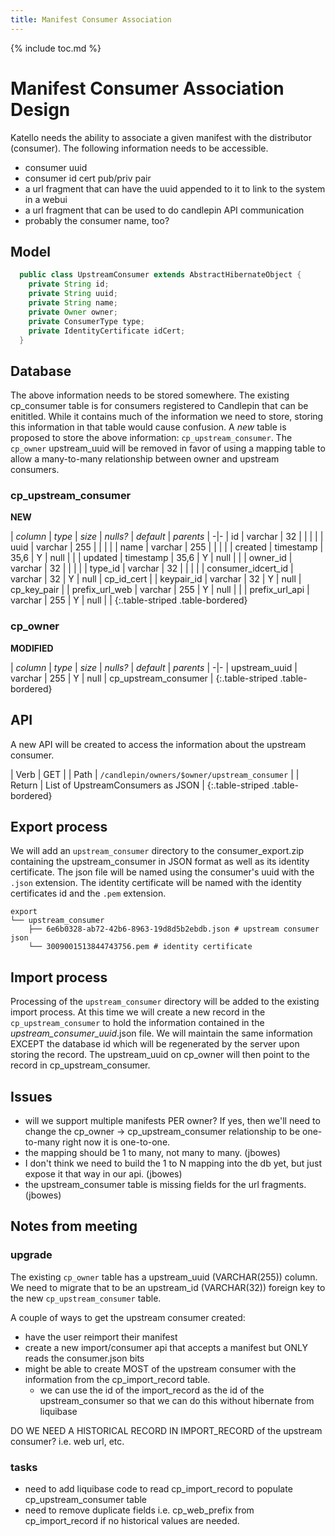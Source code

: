 ```yaml
---
title: Manifest Consumer Association
---
```

{% include toc.md %}

# Manifest Consumer Association Design
Katello needs the ability to associate a given manifest with the distributor (consumer). The following information needs to be accessible.

* consumer uuid
* consumer id cert pub/priv pair
* a url fragment that can have the uuid appended to it to link to the system in a webui
* a url fragment that can be used to do candlepin API communication
* probably the consumer name, too?

## Model
```java
  public class UpstreamConsumer extends AbstractHibernateObject {
    private String id;
    private String uuid;
    private String name;
    private Owner owner;
    private ConsumerType type;
    private IdentityCertificate idCert;    
  }
```

## Database
The above information needs to be stored somewhere. The existing cp_consumer
table is for consumers registered to Candlepin that can be enititled. While it
contains much of the information we need to store, storing this information in
that table would cause confusion. A *new* table is proposed to store the above
information: `cp_upstream_consumer`. The `cp_owner` upstream_uuid will be
removed in favor of using a mapping table to allow a many-to-many relationship
between owner and upstream consumers.

### cp_upstream_consumer
**NEW**

| *column* | *type* | *size* | *nulls?* | *default* | *parents* |
-|-
| id | varchar | 32 | | | |
| uuid | varchar | 255 | | | |
| name | varchar | 255 | | | |
| created | timestamp | 35,6 | Y | null | |
| updated | timestamp | 35,6 | Y | null | |
| owner_id | varchar | 32 | | | |
| type_id | varchar | 32 | | | |
| consumer_idcert_id | varchar | 32 | Y | null | cp_id_cert |
| keypair_id | varchar | 32 | Y | null | cp_key_pair |
| prefix_url_web | varchar | 255 | Y | null |  |
| prefix_url_api | varchar | 255 | Y | null |  |
{:.table-striped .table-bordered}

### cp_owner
**MODIFIED**

| *column* | *type* | *size* | *nulls?* | *default* | *parents* |
-|-
| upstream_uuid | varchar | 255 | Y | null | cp_upstream_consumer  |
{:.table-striped .table-bordered}

## API
A new API will be created to access the information about the upstream consumer.

| Verb | GET |
| Path | `/candlepin/owners/$owner/upstream_consumer` |
| Return | List of UpstreamConsumers as JSON |
{:.table-striped .table-bordered}

## Export process
We will add an `upstream_consumer` directory to the consumer_export.zip
containing the upstream_consumer in JSON format as well as its identity
certificate. The json file will be named using the consumer's uuid with the
`.json` extension. The identity certificate will be named with the identity
certificates id and the `.pem` extension.

```text
export
└── upstream_consumer
    ├── 6e6b0328-ab72-42b6-8963-19d8d5b2ebdb.json # upstream consumer json
    └── 3009001513844743756.pem # identity certificate
```

## Import process
Processing of the `upstream_consumer` directory will be added to the existing
import process. At this time we will create a new record in the
`cp_upstream_consumer` to hold the information contained in the
_upstream_consumer_uuid_.json file. We will maintain the same information
EXCEPT the database id which will be regenerated by the server upon storing the
record. The upstream_uuid on cp_owner will then point to the record in
cp_upstream_consumer.

## Issues
* will we support multiple manifests PER owner? If yes, then we'll need to change the cp_owner -> cp_upstream_consumer relationship to be one-to-many right now it is one-to-one.
* the mapping should be 1 to many, not many to many. (jbowes)
* I don't think we need to build the 1 to N mapping into the db yet, but just expose it that way in our api. (jbowes)
* the upstream_consumer table is missing fields for the url fragments. (jbowes)

## Notes from meeting

### upgrade
The existing `cp_owner` table has a upstream_uuid (VARCHAR(255)) column. We need to migrate that to be an upstream_id (VARCHAR(32)) foreign key to the new `cp_upstream_consumer` table.

A couple of ways to get the upstream consumer created:

* have the user reimport their manifest
* create a new import/consumer api that accepts a manifest but ONLY reads the consumer.json bits
* might be able to create MOST of the upstream consumer with the information from the cp_import_record table.
  * we can use the id of the import_record as the id of the upstream_consumer so that we can do this without hibernate from liquibase

DO WE NEED A HISTORICAL RECORD IN IMPORT_RECORD of the upstream consumer? i.e. web url, etc.

### tasks
* need to add liquibase code to read cp_import_record to populate cp_upstream_consumer table
* need to remove duplicate fields i.e. cp_web_prefix from cp_import_record if no historical values are needed.
